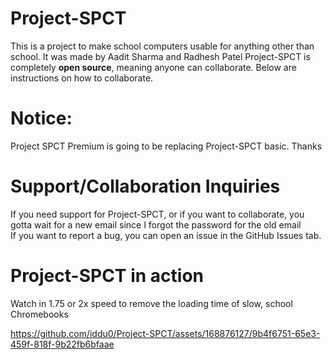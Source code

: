 # Project-SPCT
This is a project to make school computers usable for anything other than school. It was made by Aadit Sharma and Radhesh Patel
Project-SPCT is completely **open source**, meaning anyone can collaborate. Below are instructions on how to collaborate. 
# Notice:
Project SPCT Premium is going to be replacing Project-SPCT basic. Thanks
# Support/Collaboration Inquiries
If you need support for Project-SPCT, or if you want to collaborate, you gotta wait for a new email since I forgot the password for the old email<br>
If you want to report a bug, you can open an issue in the GitHub Issues tab. 
# Project-SPCT in action
<p>Watch in 1.75 or 2x speed to remove the loading time of slow, school Chromebooks</p>


https://github.com/iddu0/Project-SPCT/assets/168876127/9b4f6751-65e3-459f-818f-9b22fb6bfaae




